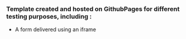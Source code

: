 ### Template created and hosted on GithubPages for different testing purposes, including :
- A form delivered using an iframe
